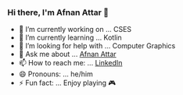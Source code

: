 ### Hi there, I'm Afnan Attar 👋

- 🔭 I’m currently working on ... CSES 
- 🌱 I’m currently learning ... Kotlin  
- 🤔 I’m looking for help with ... Computer Graphics
- 💬 Ask me about ... [Afnan Attar](https://in.linkedin.com/in/afnan-attar-6b79bb194/)
- 📫 How to reach me: ...  [LinkedIn](https://in.linkedin.com/in/afnan-attar-6b79bb194/)
- 😄 Pronouns: ... he/him
- ⚡ Fun fact: ... Enjoy playing :video_game:
